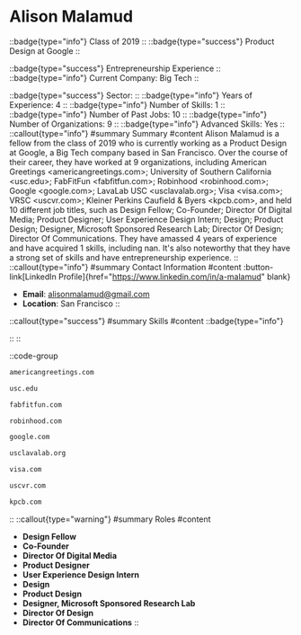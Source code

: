 # Alison Malamud
::badge{type="info"}
Class of 2019
::
::badge{type="success"}
Product Design at Google
::

::badge{type="success"}
Entrepreneurship Experience
::
::badge{type="info"}
Current Company: Big Tech
::

::badge{type="success"}
Sector: 
::
::badge{type="info"}
Years of Experience: 4
::
::badge{type="info"}
Number of Skills: 1
::
::badge{type="info"}
Number of Past Jobs: 10
::
::badge{type="info"}
Number of Organizations: 9
::
::badge{type="info"}
Advanced Skills: Yes
::
::callout{type="info"}
#summary
Summary
#content
Alison Malamud is a fellow from the class of 2019 who is currently working as a Product Design at Google, a Big Tech company based in San Francisco. Over the course of their career, they have worked at 9 organizations, including American Greetings <americangreetings.com>; University of Southern California <usc.edu>; FabFitFun <fabfitfun.com>; Robinhood <robinhood.com>; Google <google.com>; LavaLab USC <usclavalab.org>; Visa <visa.com>; VRSC <uscvr.com>; Kleiner Perkins Caufield & Byers <kpcb.com>, and held 10 different job titles, such as Design Fellow; Co-Founder; Director Of Digital Media; Product Designer; User Experience Design Intern; Design; Product Design; Designer, Microsoft Sponsored Research Lab; Director Of Design; Director Of Communications. They have amassed 4 years of experience and have acquired 1 skills, including nan. It's also noteworthy that they have a strong set of skills and have entrepreneurship experience.
::
::callout{type="info"}
#summary
Contact Information
#content
:button-link[LinkedIn Profile]{href="https://www.linkedin.com/in/a-malamud" blank}
- **Email**: alisonmalamud@gmail.com
- **Location**: San Francisco
::

::callout{type="success"}
#summary
Skills
#content
::badge{type="info"}

::
::

::code-group
```bash [American Greetings]
americangreetings.com
```
```bash [University of Southern California]
usc.edu
```
```bash [FabFitFun]
fabfitfun.com
```
```bash [Robinhood]
robinhood.com
```
```bash [Google]
google.com
```
```bash [LavaLab USC]
usclavalab.org
```
```bash [Visa]
visa.com
```
```bash [VRSC]
uscvr.com
```
```bash [Kleiner Perkins Caufield & Byers]
kpcb.com
```
::
::callout{type="warning"}
#summary
Roles
#content
- **Design Fellow**
- **Co-Founder**
- **Director Of Digital Media**
- **Product Designer**
- **User Experience Design Intern**
- **Design**
- **Product Design**
- **Designer, Microsoft Sponsored Research Lab**
- **Director Of Design**
- **Director Of Communications**
::

